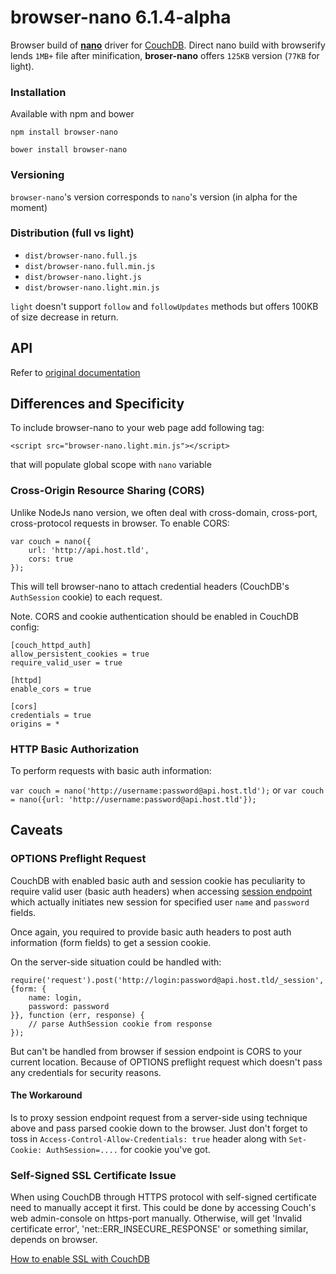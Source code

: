 # browser-nano 6.1.4-alpha

Browser build of **[nano](https://github.com/dscape/nano)** driver for [CouchDB](http://couchdb.apache.org). Direct nano build with browserify lends `1MB+` file after minification, **broser-nano** offers `125KB` version (`77KB` for light).

### Installation

Available with npm and bower

`npm install browser-nano`

`bower install browser-nano`

### Versioning

`browser-nano`'s version corresponds to `nano`'s version (in alpha for the moment)

### Distribution (full vs light)

* `dist/browser-nano.full.js`
* `dist/browser-nano.full.min.js`
* `dist/browser-nano.light.js`
* `dist/browser-nano.light.min.js`

`light` doesn't support `follow` and `followUpdates` methods but offers 100KB of size decrease in return.

## API

Refer to [original documentation](https://github.com/dscape/nano#table-of-contents)

## Differences and Specificity

To include browser-nano to your web page add following tag:

`<script src="browser-nano.light.min.js"></script>`

that will populate global scope with `nano` variable

### Cross-Origin Resource Sharing (CORS)

Unlike NodeJs nano version, we often deal with cross-domain, cross-port, cross-protocol requests in browser. To enable CORS:

```
var couch = nano({
	url: 'http://api.host.tld',
	cors: true
});
```

This will tell browser-nano to attach credential headers (CouchDB's `AuthSession` cookie) to each request.

Note. CORS and cookie authentication should be enabled in CouchDB config:

```
[couch_httpd_auth]
allow_persistent_cookies = true
require_valid_user = true

[httpd]
enable_cors = true

[cors]
credentials = true
origins = *
```

### HTTP Basic Authorization

To perform requests with basic auth information:

`var couch = nano('http://username:password@api.host.tld');`
or
`var couch = nano({url: 'http://username:password@api.host.tld'});`

## Caveats

### OPTIONS Preflight Request

CouchDB with enabled basic auth and session cookie has peculiarity to require valid user (basic auth headers) when accessing [session endpoint](http://docs.couchdb.org/en/1.6.1/api/server/authn.html#post--_session) which actually initiates new session for specified user `name` and `password` fields.

Once again, you required to provide basic auth headers to post auth information (form fields) to get a session cookie.

On the server-side situation could be handled with:

```
require('request').post('http://login:password@api.host.tld/_session', {form: {
	name: login,
	password: password
}}, function (err, response) {
	// parse AuthSession cookie from response
});
```

But can't be handled from browser if session endpoint is CORS to your current location. Because of OPTIONS preflight request which doesn't pass any credentials for security reasons.

#### The Workaround

Is to proxy session endpoint request from a server-side using technique above and pass parsed cookie down to the browser. Just don't forget to toss in `Access-Control-Allow-Credentials: true` header along with `Set-Cookie: AuthSession=....` for cookie you've got.

### Self-Signed SSL Certificate Issue

When using CouchDB through HTTPS protocol with self-signed certificate need to manually accept it first. This could be done by accessing Couch's web admin-console on https-port manually. Otherwise, will get 'Invalid certificate error', 'net::ERR\_INSECURE\_RESPONSE' or something similar, depends on browser.

[How to enable SSL with CouchDB](https://wiki.apache.org/couchdb/How_to_enable_SSL)
